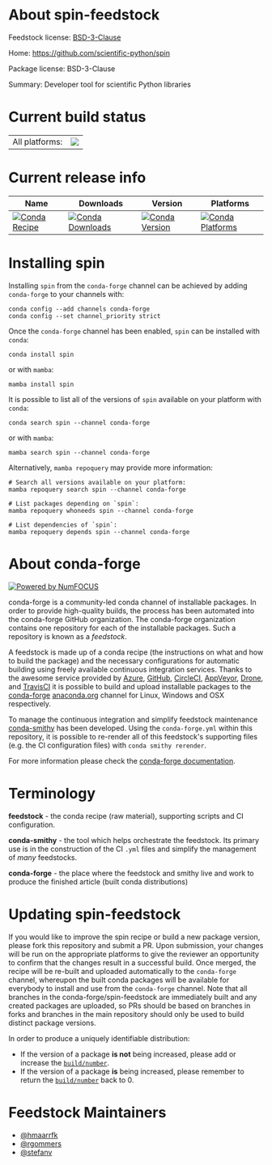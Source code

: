 About spin-feedstock
====================

Feedstock license: [BSD-3-Clause](https://github.com/conda-forge/spin-feedstock/blob/main/LICENSE.txt)

Home: https://github.com/scientific-python/spin

Package license: BSD-3-Clause

Summary: Developer tool for scientific Python libraries

Current build status
====================


<table><tr><td>All platforms:</td>
    <td>
      <a href="https://dev.azure.com/conda-forge/feedstock-builds/_build/latest?definitionId=18905&branchName=main">
        <img src="https://dev.azure.com/conda-forge/feedstock-builds/_apis/build/status/spin-feedstock?branchName=main">
      </a>
    </td>
  </tr>
</table>

Current release info
====================

| Name | Downloads | Version | Platforms |
| --- | --- | --- | --- |
| [![Conda Recipe](https://img.shields.io/badge/recipe-spin-green.svg)](https://anaconda.org/conda-forge/spin) | [![Conda Downloads](https://img.shields.io/conda/dn/conda-forge/spin.svg)](https://anaconda.org/conda-forge/spin) | [![Conda Version](https://img.shields.io/conda/vn/conda-forge/spin.svg)](https://anaconda.org/conda-forge/spin) | [![Conda Platforms](https://img.shields.io/conda/pn/conda-forge/spin.svg)](https://anaconda.org/conda-forge/spin) |

Installing spin
===============

Installing `spin` from the `conda-forge` channel can be achieved by adding `conda-forge` to your channels with:

```
conda config --add channels conda-forge
conda config --set channel_priority strict
```

Once the `conda-forge` channel has been enabled, `spin` can be installed with `conda`:

```
conda install spin
```

or with `mamba`:

```
mamba install spin
```

It is possible to list all of the versions of `spin` available on your platform with `conda`:

```
conda search spin --channel conda-forge
```

or with `mamba`:

```
mamba search spin --channel conda-forge
```

Alternatively, `mamba repoquery` may provide more information:

```
# Search all versions available on your platform:
mamba repoquery search spin --channel conda-forge

# List packages depending on `spin`:
mamba repoquery whoneeds spin --channel conda-forge

# List dependencies of `spin`:
mamba repoquery depends spin --channel conda-forge
```


About conda-forge
=================

[![Powered by
NumFOCUS](https://img.shields.io/badge/powered%20by-NumFOCUS-orange.svg?style=flat&colorA=E1523D&colorB=007D8A)](https://numfocus.org)

conda-forge is a community-led conda channel of installable packages.
In order to provide high-quality builds, the process has been automated into the
conda-forge GitHub organization. The conda-forge organization contains one repository
for each of the installable packages. Such a repository is known as a *feedstock*.

A feedstock is made up of a conda recipe (the instructions on what and how to build
the package) and the necessary configurations for automatic building using freely
available continuous integration services. Thanks to the awesome service provided by
[Azure](https://azure.microsoft.com/en-us/services/devops/), [GitHub](https://github.com/),
[CircleCI](https://circleci.com/), [AppVeyor](https://www.appveyor.com/),
[Drone](https://cloud.drone.io/welcome), and [TravisCI](https://travis-ci.com/)
it is possible to build and upload installable packages to the
[conda-forge](https://anaconda.org/conda-forge) [anaconda.org](https://anaconda.org/)
channel for Linux, Windows and OSX respectively.

To manage the continuous integration and simplify feedstock maintenance
[conda-smithy](https://github.com/conda-forge/conda-smithy) has been developed.
Using the ``conda-forge.yml`` within this repository, it is possible to re-render all of
this feedstock's supporting files (e.g. the CI configuration files) with ``conda smithy rerender``.

For more information please check the [conda-forge documentation](https://conda-forge.org/docs/).

Terminology
===========

**feedstock** - the conda recipe (raw material), supporting scripts and CI configuration.

**conda-smithy** - the tool which helps orchestrate the feedstock.
                   Its primary use is in the construction of the CI ``.yml`` files
                   and simplify the management of *many* feedstocks.

**conda-forge** - the place where the feedstock and smithy live and work to
                  produce the finished article (built conda distributions)


Updating spin-feedstock
=======================

If you would like to improve the spin recipe or build a new
package version, please fork this repository and submit a PR. Upon submission,
your changes will be run on the appropriate platforms to give the reviewer an
opportunity to confirm that the changes result in a successful build. Once
merged, the recipe will be re-built and uploaded automatically to the
`conda-forge` channel, whereupon the built conda packages will be available for
everybody to install and use from the `conda-forge` channel.
Note that all branches in the conda-forge/spin-feedstock are
immediately built and any created packages are uploaded, so PRs should be based
on branches in forks and branches in the main repository should only be used to
build distinct package versions.

In order to produce a uniquely identifiable distribution:
 * If the version of a package **is not** being increased, please add or increase
   the [``build/number``](https://docs.conda.io/projects/conda-build/en/latest/resources/define-metadata.html#build-number-and-string).
 * If the version of a package **is** being increased, please remember to return
   the [``build/number``](https://docs.conda.io/projects/conda-build/en/latest/resources/define-metadata.html#build-number-and-string)
   back to 0.

Feedstock Maintainers
=====================

* [@hmaarrfk](https://github.com/hmaarrfk/)
* [@rgommers](https://github.com/rgommers/)
* [@stefanv](https://github.com/stefanv/)

